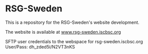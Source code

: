 # RSG-Sweden

This is a repository for the RSG-Sweden's website development. </br>

The website is available at www.rsg-sweden.iscbsc.org </br>

SFTP user credentials to the webspace for rsg-sweden.iscbsc.org </br>
User/Pass: dh_zded5i/N2VT3nKS </br>
